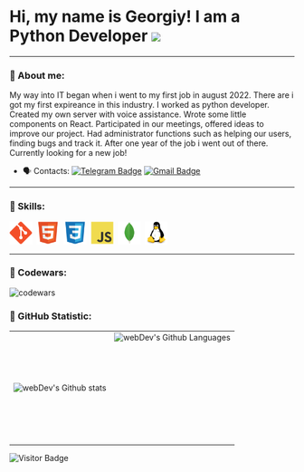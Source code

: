 # Hi, my name is Georgiy! I am a Python Developer <img src="https://media.giphy.com/media/WUlplcMpOCEmTGBtBW/giphy.gif" width="30px">

---

### 🗿 About me:


My way into IT began when i went to my first job in august 2022. There are i got my first expireance in this industry. I worked as python developer. Created my own server with voice assistance. 
Wrote some little components on React. Participated in our meetings, offered ideas to improve our project. Had administrator functions such as helping our users, finding bugs and track it. After one year of the job i went out of there. 
Currently looking for a new job!

- 🗣 Contacts: [![Telegram Badge](https://img.shields.io/badge/-freegeorgiy-black?style=flat&logo=Telegram&logoColor=white)](https://t.me/freegeorgiy) [![Gmail Badge](https://img.shields.io/badge/-Gmail-red?style=flat&logo=Gmail&logoColor=black)](georgiy.pypok1337@gmail.com)

---

### 🧠 Skills:

<div>
  <img src="https://github.com/devicons/devicon/blob/master/icons/git/git-original.svg" title="git" alt="git" width="40" height="40"/>&nbsp
  <img src="https://github.com/devicons/devicon/blob/master/icons/html5/html5-original.svg" title="html5" alt="html5" width="40" height="40"/>&nbsp
  <img src="https://github.com/devicons/devicon/blob/master/icons/css3/css3-original.svg" title="css" alt="css" width="40" height="40"/>&nbsp
  <img src="https://github.com/devicons/devicon/blob/master/icons/javascript/javascript-original.svg" title="javascript" alt="javascript" width="40" height="40"/>&nbsp
  <img src="https://github.com/devicons/devicon/blob/master/icons/mongodb/mongodb-original.svg" title="mongodb" alt="mongodb" width="40" height="40"/>&nbsp
  <img src="https://github.com/devicons/devicon/blob/master/icons/linux/linux-original.svg" title="linux" alt="linux" width="40" height="40"/>&nbsp;

</div>

---

### 🥋 Codewars:

![codewars](https://www.codewars.com/users/Geopy667/badges/large)

### 👾 GitHub Statistic:

<table>
  <tr>
    <td>
      <img align="left" src="http://github-readme-streak-stats.herokuapp.com?user=geoCrock&theme=dark&background=000000" alt="webDev's Github stats" />
    </td>
    <td>
      <img height="195px" align="right" alt="webDev's Github Languages" src="https://github-readme-stats-sigma-five.vercel.app/api/top-langs/?username=geoCrock&layout=compact&theme=vision-friendly-dark" />
    </td>
  </tr>
</table>

![Visitor Badge](https://visitor-badge.laobi.icu/badge?page_id=geoCrock)
